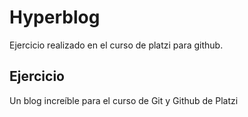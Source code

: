 # Hyperblog
Ejercicio realizado en el curso de platzi para github.

## Ejercicio
Un blog increíble para el curso de Git y Github de Platzi
